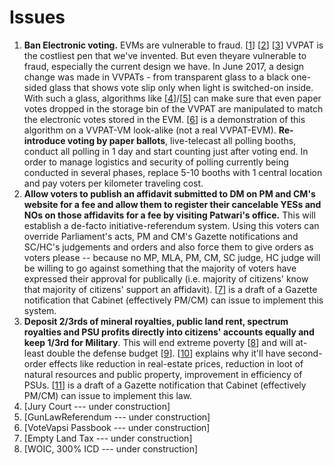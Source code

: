 # Issues

1. **Ban Electronic voting.** EVMs are vulnerable to fraud. [[1](https://indiaevm.org/paper.html)] [[2](https://youtu.be/ZlCOj1dElDY)] [[3](rahulmehta.com/evm1.pdf)] VVPAT is the costliest pen that we've invented. But even theyare vulnerable to fraud, especially the current design we have. In June 2017, a design change was made in VVPATs - from transparent glass to a black one-sided glass that shows vote slip only when light is switched-on inside. With such a glass, algorithms like [[4](http://youtu.be/YDjPI-6uhwI)]/[[5](https://twitter.com/NewsHtn/status/1117384530162176000)] can make sure that even paper votes dropped in the storage bin of the VVPAT are manipulated to match the electronic votes stored in the EVM. [[6](http://youtu.be/Lo9kUaM-ExA)] is a demonstration of this algorithm on a VVPAT-VM look-alike (not a real VVPAT-EVM). **Re-introduce voting by paper ballots**, live-telecast all polling booths, conduct all polling in 1 day and start counting just after voting end. In order to manage logistics and security of polling currently being conducted in several phases, replace 5-10 booths with 1 central location and pay voters per kilometer traveling cost.
2. **Allow voters to publish an affidavit submitted to DM on PM and CM's website for a fee and allow them to register their cancelable YESs and NOs on those affidavits for a fee by visiting Patwari's office.** This will establish a de-facto initiative-referendum system. Using this voters can override Parliament's acts, PM and CM's Gazette notifications and SC/HC's judgements and orders and also force them to give orders as voters please -- because no MP, MLA, PM, CM, SC judge, HC judge will be willing to go against something that the majority of voters have expressed their approval for publically (i.e. majority of citizens' know that majority of citizens' support an affidavit). [[7](https://drive.google.com/drive/u/1/folders/1IVs2I7toaI1EbjzClssp9SOJqAYPmqSv)] is a draft of a Gazette notification that Cabinet (effectively PM/CM) can issue to implement this system.
3. **Deposit 2/3rds of mineral royalties, public land rent, spectrum royalties and PSU profits directly into citizens' accounts equally and keep 1/3rd for Military**. This will end extreme poverty [[8](https://vinamrsachdeva.github.io/citizens-dividend/estimate#table-2-total-dividends-for-citizens--military-as-per-the-draft-of-the-law)] and will at-least double the defense budget [[9](https://vinamrsachdeva.github.io/citizens-dividend/estimate#table-2-total-dividends-for-citizens--military-as-per-the-draft-of-the-law)]. [[10]([https://vinamrsachdeva.github.io/citizens-dividend/impact#second-order-effects](https://vinamrsachdeva.github.io/citizens-dividend/estimate#comments))] explains why it'll have second-order effects like reduction in real-estate prices, reduction in loot of natural resources and public property, improvement in efficiency of PSUs. [[11](https://drive.google.com/drive/u/1/folders/1-ECjeeJKDzWIprpS5f4pL0SFEPGEpHHd)] is a draft of a Gazette notification that Cabinet (effectively PM/CM) can issue to implement this law.
4. [Jury Court --- under construction]
5. [GunLawReferendum --- under construction]
6. [VoteVapsi Passbook --- under construction]
7. [Empty Land Tax --- under construction]
8. [WOIC, 300% ICD --- under construction]
